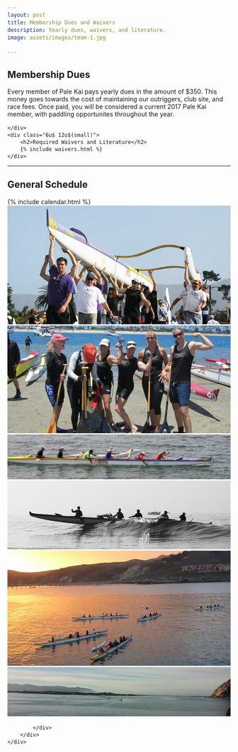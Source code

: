 ```yaml
---
layout: post
title: Membership Dues and Waivers
description: Yearly dues, waivers, and literature.
image: assets/images/team-1.jpg

---
```



<div class="row">
	<div class="6u 12u$(small)">
		<h2>Membership Dues</h2>
		<p>Every member of Pale Kai pays yearly dues in the amount of $350. This money goes towards the cost of maintaining our outriggers, club site, and race fees. Once paid, you will be considered a current 2017 Pale Kai member, with paddling opportunites throughout the year.</p>
		
	</div>
	<div class="6u$ 12u$(small)">
		<h2>Required Waivers and Literature</h2>
    	{% include waivers.html %}
	</div>
</div>
<hr/>
<h2>General Schedule</h2>

<div class="row">
	<div class="8u 12u$(small)">
		{% include calendar.html %}
	</div>
	<div class="4u$ 12u$(small)">
		<div class="box alt">
			<div class="row 50% uniform">
				<div class="12u"><span class="image fit"><img src="/assets/images/mens-team-carry.jpg" alt="" /></span></div>
				<div class="12u"><span class="image fit"><img src="/assets/images/womens-team-afterrace-1.jpg" alt="" /></span></div>
				<div class="12u$"><span class="image fit"><img src="/assets/images/outriggers-onwater-1.jpg" alt="" /></span></div>
				<!-- Break -->
				<div class="12u"><span class="image fit"><img src="/assets/images/outriggers-onwater-2.jpg" alt="" /></span></div>
				<div class="12u"><span class="image fit"><img src="/assets/images/outriggers-onwater-avila.jpg" alt="" /></span></div>
				<div class="12u$"><span class="image fit"><img src="/assets/images/outriggers-onwater-mb.jpg" alt="" /></span></div>
				
			</div>
		</div>
	</div>
</div>